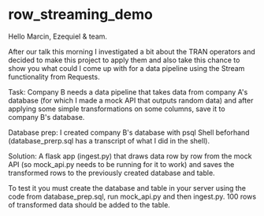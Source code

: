 # row_streaming_demo


Hello Marcin, Ezequiel & team. 

After our talk this morning I investigated a bit about the TRAN operators and decided to make this project to apply them and also take this chance to show you what could I come up with for a data pipeline using the Stream functionality from Requests. 

Task: Company B needs a data pipeline that takes data from company A's database (for which I made a mock API that outputs random data) and after applying some simple transformations on some columns, save it to company B's database. 

Database prep: I created company B's database with psql Shell beforhand (database_prerp.sql has a transcript of what I did in the shell). 

Solution: A flask app (ingest.py) that draws data row by row from the mock API (so mock_api.py needs to be running for it to work) and saves the transformed rows to the previously created  database and table. 

To test it you must create the database and table in your server using the code from database_prep.sql, run mock_api.py and then ingest.py. 100 rows of transformed data should be added to the table. 
